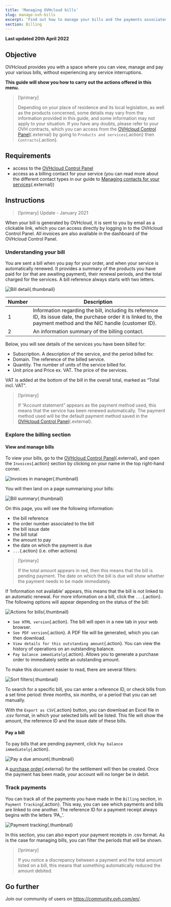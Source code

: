 ```yaml
---
title: 'Managing OVHcloud bills'
slug: manage-ovh-bills
excerpt: 'Find out how to manage your bills and the payments associated with them'
section: Billing
---
```


**Last updated 20th April 2022**

## Objective

OVHcloud provides you with a space where you can view, manage and pay your various bills, without experiencing any service interruptions.

**This guide will show you how to carry out the actions offered in this menu.**

> [!primary]
>
> Depending on your place of residence and its local legislation, as well as the products concerned, some details may vary from the information provided in this guide, and some information may not apply to your situation. If you have any doubts, please refer to your OVH contracts, which you can access from the [OVHcloud Control Panel](https://www.ovh.com/auth/?action=gotomanager&from=https://www.ovh.ie/&ovhSubsidiary=ie){.external} by going to `Products and services`{.action} then `Contracts`{.action}.
>

## Requirements

- access to the [OVHcloud Control Panel](https://www.ovh.com/auth/?action=gotomanager&from=https://www.ovh.ie/&ovhSubsidiary=ie)
- access as a billing contact for your service (you can read more about the different contact types in our guide to [Managing contacts for your services](https://docs.ovh.com/ie/en/customer/managing-contacts/){.external})

## Instructions

> [!primary]
> Update - January 2021
>
When your bill is generated by OVHcloud, it is sent to you by email as a clickable link, which you can access directly by logging in to the OVHcloud Control Panel. All invoices are also available in the dashboard of the OVHcloud Control Panel.
>

### Understanding your bill

You are sent a bill when you pay for your order, and when your service is automatically renewed. It provides a summary of the products you have paid for (or that are awaiting payment), their renewal periods, and the total charged for the services. A bill reference always starts with two letters.

![Bill detail](images/invoice_ovh.png){.thumbnail}

|Number|Description|
|---|---|
|1|Information regarding the bill, including its reference ID, its issue date, the purchase order it is linked to, the payment method and the NIC handle (customer ID).|
|2|An information summary of the billing contact.|

Below, you will see details of the services you have been billed for:

- Subscription. A description of the service, and the period billed for.
- Domain. The reference of the billed service.
- Quantity. The number of units of the service billed for. 
- Unit price and Price ex. VAT. The price of the services.

VAT is added at the bottom of the bill in the overall total, marked as “Total incl. VAT”.

> [!primary]
>
> If “Account statement” appears as the payment method used, this means that the service has been renewed automatically. The payment method used will be the default payment method saved in the [OVHcloud Control Panel](https://www.ovh.com/auth/?action=gotomanager&from=https://www.ovh.ie/&ovhSubsidiary=ie){.external}.
>

### Explore the billing section

#### View and manage bills

To view your bills, go to the [OVHcloud Control Panel](https://www.ovh.com/auth/?action=gotomanager&from=https://www.ovh.ie/&ovhSubsidiary=ie){.external}, and open the `Invoices`{.action} section by clicking on your name in the top right-hand corner.

![Invoices in manager](images/hubinvoices.png){.thumbnail}

You will then land on a page summarising your bills:

![Bill summary](images/billing_section.png){.thumbnail}

On this page, you will see the following information:

- the bill reference
- the order number associated to the bill
- the bill issue date
- the bill total
- the amount to pay
- the date on which the payment is due
- `...`{.action} (i.e. other actions)


> [!primary]
>
> If the total amount appears in red, then this means that the bill is pending payment. The date on which the bill is due will show whether the payment needs to be made immediately.
>

If ‘Information not available’ appears, this means that the bill is not linked to an automatic renewal. For more information on a bill, click the `...`{.action}. The following options will appear depending on the status of the bill:

![Actions for bills](images/actions_choices.png){.thumbnail}

- `See HTML version`{.action}. The bill will open in a new tab in your web browser.
- `See PDF version`{.action}. A PDF file will be generated, which you can then download.
- `View details for this outstanding amount`{.action}. You can view the history of operations on an outstanding balance.
- `Pay balance immediately`{.action}. Allows you to generate a purchase order to immediately settle an outstanding amount.

To make this document easier to read, there are several filters:

![Sort filters](images/sort_filters.png){.thumbnail}

To search for a specific bill, you can enter a reference ID, or check bills from a set time period: three months, six months, or a period that you can set manually.

With the `Export as CSV`{.action} button, you can download an Excel file in .csv format, in which your selected bills will be listed. This file will show the amount, the reference ID and the issue date of these bills.

#### Pay a bill

To pay bills that are pending payment, click `Pay balance immediately`{.action}.

![Pay a due amount](images/pay_debt.png){.thumbnail}

A [purchase order](https://docs.ovh.com/ie/en/billing/managing-ovh-orders/#purchase-order){.external} for the settlement will then be created. Once the payment has been made, your account will no longer be in debit.

### Track payments

You can track all of the payments you have made in the `Billing` section, in `Payment Tracking`{.action}. This way, you can see which payments and bills are linked to one another. The reference ID for a payment receipt always begins with the letters ‘PA_’.

![Payment tracking](images/payment_tracking.png){.thumbnail}

In this section, you can also export your payment receipts in .csv format. As is the case for managing bills, you can filter the periods that will be shown.

> [!primary]
>
> If you notice a discrepancy between a payment and the total amount listed on a bill, this means that something automatically reduced the amount debited.
>

## Go further

Join our community of users on <https://community.ovh.com/en/>.
